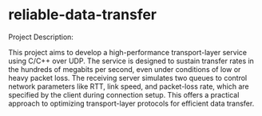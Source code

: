# reliable-data-transfer

Project Description:

This project aims to develop a high-performance transport-layer service using C/C++ over UDP. 
The service is designed to sustain transfer rates in the hundreds of megabits per second, even under conditions of low or heavy packet loss. 
The receiving server simulates two queues to control network parameters like RTT, link speed, and packet-loss rate, which are specified by the client during connection setup. This offers a practical approach to optimizing transport-layer protocols for efficient data transfer.
